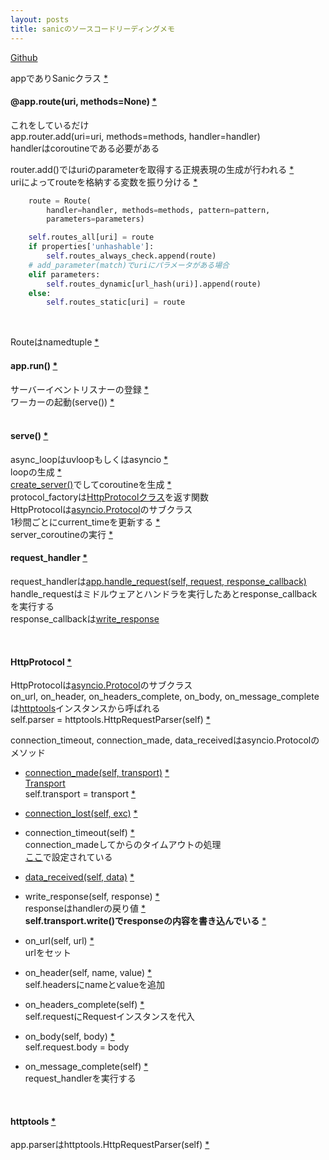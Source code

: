 ```yaml
---
layout: posts
title: sanicのソースコードリーディングメモ 
---
```


[Github](https://github.com/channelcat/sanic)  

appでありSanicクラス [\*](https://github.com/channelcat/sanic/blob/93f50b8ef7ed8fee206d2c440b096c09f1dd0af4/sanic/sanic.py#L20) 

#### @app.route(uri, methods=None) [\*](https://github.com/channelcat/sanic/blob/93f50b8ef7ed8fee206d2c440b096c09f1dd0af4/sanic/sanic.py#L44)   
これをしているだけ  
app.router.add(uri=uri, methods=methods, handler=handler)  
handlerはcoroutineである必要がある  

router.add()ではuriのparameterを取得する正規表現の生成が行われる [\*](https://github.com/channelcat/sanic/blob/93f50b8ef7ed8fee206d2c440b096c09f1dd0af4/sanic/router.py#L49)  
uriによってrouteを格納する変数を振り分ける [\*](https://github.com/channelcat/sanic/blob/93f50b8ef7ed8fee206d2c440b096c09f1dd0af4/sanic/router.py#L98-L104)

```python
    route = Route(
        handler=handler, methods=methods, pattern=pattern,
        parameters=parameters)

    self.routes_all[uri] = route
    if properties['unhashable']:
        self.routes_always_check.append(route)
    # add_parameter(match)でuriにパラメータがある場合
    elif parameters:
        self.routes_dynamic[url_hash(uri)].append(route)
    else:
        self.routes_static[uri] = route
```
<br>

Routeはnamedtuple [\*](https://github.com/channelcat/sanic/blob/93f50b8ef7ed8fee206d2c440b096c09f1dd0af4/sanic/router.py#L7)  

#### app.run() [\*](https://github.com/channelcat/sanic/blob/93f50b8ef7ed8fee206d2c440b096c09f1dd0af4/sanic/sanic.py#L220)  
サーバーイベントリスナーの登録 [\*](https://github.com/channelcat/sanic/blob/93f50b8ef7ed8fee206d2c440b096c09f1dd0af4/sanic/sanic.py#L262-L279)  
ワーカーの起動(serve()) [\*](https://github.com/channelcat/sanic/blob/93f50b8ef7ed8fee206d2c440b096c09f1dd0af4/sanic/sanic.py#L288-L298)  
<br>

#### serve() [\*](https://github.com/channelcat/sanic/blob/93f50b8ef7ed8fee206d2c440b096c09f1dd0af4/sanic/server.py#L207)
async_loopはuvloopもしくはasyncio [\*](https://github.com/channelcat/sanic/blob/93f50b8ef7ed8fee206d2c440b096c09f1dd0af4/sanic/server.py#L9-L12)  
loopの生成 [\*](https://github.com/channelcat/sanic/blob/93f50b8ef7ed8fee206d2c440b096c09f1dd0af4/sanic/server.py#L228)  
[create_server()](https://docs.python.org/3.5/library/asyncio-eventloop.html#asyncio.AbstractEventLoop.create_server)でしてcoroutineを生成 [\*](https://github.com/channelcat/sanic/blob/93f50b8ef7ed8fee206d2c440b096c09f1dd0af4/sanic/server.py#L238)  
protocol_factoryは[HttpProtocolクラス](https://github.com/channelcat/sanic/blob/93f50b8ef7ed8fee206d2c440b096c09f1dd0af4/sanic/server.py#L25)を返す関数   
HttpProtocolは[asyncio.Protocol](https://docs.python.org/3.5/library/asyncio-protocol.html#protocols)のサブクラス  
1秒間ごとにcurrent_timeを更新する [\*](https://github.com/channelcat/sanic/blob/93f50b8ef7ed8fee206d2c440b096c09f1dd0af4/sanic/server.py#L249)  
server_coroutineの実行 [\*](https://github.com/channelcat/sanic/blob/93f50b8ef7ed8fee206d2c440b096c09f1dd0af4/sanic/server.py#L252) 
<br>

#### request_handler [\*](https://github.com/channelcat/sanic/blob/93f50b8ef7ed8fee206d2c440b096c09f1dd0af4/sanic/sanic.py#L252)
request_handlerは[app.handle_request(self, request, response_callback)](https://github.com/channelcat/sanic/blob/93f50b8ef7ed8fee206d2c440b096c09f1dd0af4/sanic/sanic.py#L140)   
handle_requestはミドルウェアとハンドラを実行したあとresponse_callbackを実行する  
response_callbackは[write_response](https://github.com/channelcat/sanic/blob/93f50b8ef7ed8fee206d2c440b096c09f1dd0af4/sanic/server.py#L142)  


<br>

#### HttpProtocol [\*](https://github.com/channelcat/sanic/blob/93f50b8ef7ed8fee206d2c440b096c09f1dd0af4/sanic/server.py#L25)
HttpProtocolは[asyncio.Protocol](https://docs.python.org/3.5/library/asyncio-protocol.html#protocols)のサブクラス  
on_url, on_header, on_headers_complete, on_body, on_message_completeは[httptools](https://github.com/MagicStack/httptools)インスタンスから呼ばれる  
self.parser = httptools.HttpRequestParser(self) [\*](https://github.com/channelcat/sanic/blob/93f50b8ef7ed8fee206d2c440b096c09f1dd0af4/sanic/server.py#L97)  

connection_timeout, connection_made, data_receivedはasyncio.Protocolのメソッド  

* [connection_made(self, transport)](https://docs.python.org/3.5/library/asyncio-protocol.html#asyncio.BaseProtocol.connection_made) [\*](https://github.com/channelcat/sanic/blob/93f50b8ef7ed8fee206d2c440b096c09f1dd0af4/sanic/server.py#L58)  
[Transport](https://docs.python.org/3.5/library/asyncio-protocol.html#transports)  
self.transport = transport [\*](https://github.com/channelcat/sanic/blob/93f50b8ef7ed8fee206d2c440b096c09f1dd0af4/sanic/server.py#L62)  

* [connection_lost(self, exc)](https://docs.python.org/3.5/library/asyncio-protocol.html#asyncio.SubprocessProtocol.pipe_connection_lost) [\*](https://github.com/channelcat/sanic/blob/93f50b8ef7ed8fee206d2c440b096c09f1dd0af4/sanic/server.py#L65)  

* connection_timeout(self) [\*](https://github.com/channelcat/sanic/blob/93f50b8ef7ed8fee206d2c440b096c09f1dd0af4/sanic/server.py#L70)  
connection_madeしてからのタイムアウトの処理  
[ここ](https://github.com/channelcat/sanic/blob/93f50b8ef7ed8fee206d2c440b096c09f1dd0af4/sanic/server.py#L60-L61)で設定されている  

* [data_received(self, data)](https://docs.python.org/3.5/library/asyncio-protocol.html#asyncio.Protocol.data_received) [\*](https://github.com/channelcat/sanic/blob/93f50b8ef7ed8fee206d2c440b096c09f1dd0af4/sanic/server.py#L84)  

* write_response(self, response) [\*](https://github.com/channelcat/sanic/blob/93f50b8ef7ed8fee206d2c440b096c09f1dd0af4/sanic/server.py#L142)   
responseはhandlerの戻り値 [\*](https://github.com/channelcat/sanic/blob/93f50b8ef7ed8fee206d2c440b096c09f1dd0af4/sanic/sanic.py#L179)  
__self.transport.write()でresponseの内容を書き込んでいる__ [\*](https://github.com/channelcat/sanic/blob/93f50b8ef7ed8fee206d2c440b096c09f1dd0af4/sanic/server.py#L146)    

* on_url(self, url) [\*](https://github.com/channelcat/sanic/blob/93f50b8ef7ed8fee206d2c440b096c09f1dd0af4/sanic/server.py#L106)  
urlをセット  

* on_header(self, name, value) [\*](https://github.com/channelcat/sanic/blob/93f50b8ef7ed8fee206d2c440b096c09f1dd0af4/sanic/server.py#L109)  
self.headersにnameとvalueを追加  

* on_headers_complete(self) [\*](https://github.com/channelcat/sanic/blob/93f50b8ef7ed8fee206d2c440b096c09f1dd0af4/sanic/server.py#L116)  
self.requestにRequestインスタンスを代入

* on_body(self, body) [\*](https://github.com/channelcat/sanic/blob/93f50b8ef7ed8fee206d2c440b096c09f1dd0af4/sanic/server.py#L134)  
self.request.body = body  

* on_message_complete(self) [\*](https://github.com/channelcat/sanic/blob/93f50b8ef7ed8fee206d2c440b096c09f1dd0af4/sanic/server.py#L134)   
request_handlerを実行する  

<br>

#### httptools [\*](https://github.com/MagicStack/httptools)  
app.parserはhttptools.HttpRequestParser(self) [\*](https://github.com/channelcat/sanic/blob/93f50b8ef7ed8fee206d2c440b096c09f1dd0af4/sanic/server.py#L97)  

